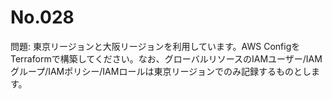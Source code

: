 # No.028

問題: 東京リージョンと大阪リージョンを利用しています。AWS ConfigをTerraformで構築してください。なお、グローバルリソースのIAMユーザー/IAMグループ/IAMポリシー/IAMロールは東京リージョンでのみ記録するものとします。
